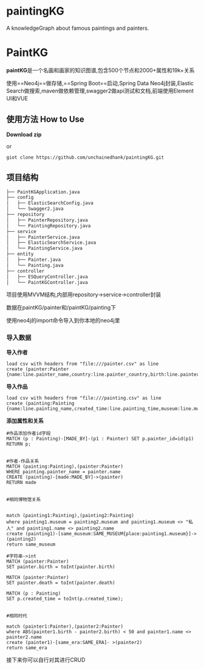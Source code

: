# paintingKG
A knowledgeGraph about famous paintings and painters.
# PaintKG

**paintKG**是一个名画和画家的知识图谱,包含500个节点和2000+属性和19k+关系

使用==Neo4j==做存储,==Spring Boot==启动,Spring Data Neo4j封装,Elastic Search做搜索,maven做依赖管理,swagger2做api测试和文档,前端使用Element UI和VUE

## 使用方法 How to Use

**Download zip**

or

~~~shell
giot clone https://github.com/unchainedhank/paintingKG.git
~~~

##  项目结构

~~~tex
├── PaintKGApplication.java
├── config
│   ├── ElasticSearchConfig.java
│   └── Swagger2.java
├── repository
│   ├── PainterRepository.java
│   └── PaintingRepository.java
├── service
│   ├── PainterService.java
│   ├── ElasticSearchService.java
│   └── PaintingService.java
├── entity
│   ├── Painter.java
│   └── Painting.java
├── controller
│   ├── ESQueryController.java
│   └── PaintKGController.java
~~~

项目使用MVVM结构,内部用repository->service->controller封装

数据在paintKG/painter和/paintKG/painting下

使用neo4j的import命令导入到你本地的neo4j里

### 导入数据

**导入作者**

~~~cyp
load csv with headers from "file:///painter.csv" as line
create (painter:Painter {name:line.painter_name,country:line.painter_country,birth:line.painter_birth,death:line.painter_death,description:line.painter_description,image:line.painter_image})
~~~

**导入作品**

~~~cyp
load csv with headers from "file:///painting.csv" as line
create (painting:Painting {name:line.painting_name,created_time:line.painting_time,museum:line.museum_name,type:line.type,picture:line.painting_url,painter_name:line.painter_name})
~~~

**添加属性和关系**

~~~cypher
#作品添加作者id字段
MATCH (p : Painting)-[MADE_BY]-(p1 : Painter) SET p.painter_id=id(p1) RETURN p;


#作者-作品关系
MATCH (painting:Painting),(painter:Painter) 
WHERE painting.painter_name = painter.name
CREATE (painting)-[made:MADE_BY]->(painter) 
RETURN made


#相同博物馆关系


match (painting1:Painting),(painting2:Painting) 
where painting1.museum = painting2.museum and painting1.museum <> "私人" and painting1.name <> painting2.name
create (painting1)-[same_museum:SAME_MUSEUM{place:painting1.museum}]->(painting2)
return same_museum

#字符串->int
MATCH (painter:Painter)
SET painter.birth = toInt(painter.birth)

MATCH (painter:Painter)
SET painter.death = toInt(painter.death)

MATCH (p : Painting)
SET p.created_time = toInt(p.created_time);


#相同时代

match (painter1:Painter),(painter2:Painter) 
where ABS(painter1.birth - painter2.birth) < 50 and painter1.name <> painter2.name
create (painter1)-[same_era:SAME_ERA]- >(painter2)
return same_era

~~~

接下来你可以自行对其进行CRUD
